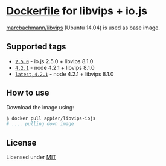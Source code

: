 # [Dockerfile](https://registry.hub.docker.com/u/appier/libvips-iojs/) for libvips + io.js

[marcbachmann/libvips](https://registry.hub.docker.com/u/marcbachmann/libvips/) (Ubuntu 14.04) is used as base image.

## Supported tags

- [`2.5.0`](https://github.com/appier/dockerfile-libvips-iojs/tree/2.5.0) - io.js 2.5.0 + libvips 8.1.0
- [`4.2.1`](https://github.com/appier/dockerfile-libvips-iojs/tree/4.2.1) - node 4.2.1 + libvips 8.1.0
- [`latest`, `4.2.1`](https://github.com/appier/dockerfile-libvips-iojs/tree/master) - node 4.2.1 + libvips 8.1.0

## How to use

Download the image using:

```bash
$ docker pull appier/libvips-iojs
# .... pulling down image
```


## License

Licensed under [MIT](http://opensource.org/licenses/mit-license.html)

